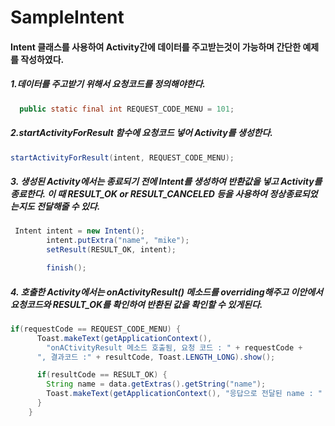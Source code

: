 # SampleIntent

#### Intent 클래스를 사용하여 Activity간에 데이터를 주고받는것이 가능하며 간단한 예제를 작성하였다.

##### 1.데이터를 주고받기 위해서 **요청코드**를 정의해야한다.
```java
  public static final int REQUEST_CODE_MENU = 101;
```
##### 2.startActivityForResult 함수에 **요청코드** 넣어 Activity를 생성한다.
```java
startActivityForResult(intent, REQUEST_CODE_MENU);
```

##### 3. 생성된 Activity에서는 종료되기 전에 Intent를 생성하여 반환값을 넣고 Activity를 종료한다. 이 때 **RESULT_OK** or **RESULT_CANCELED** 등을 사용하여 정상종료되었는지도 전달해줄 수 있다.
```java
 Intent intent = new Intent();
        intent.putExtra("name", "mike");
        setResult(RESULT_OK, intent);

        finish();
```

##### 4. 호출한 Activity에서는 onActivityResult() 메소드를 overriding해주고 이안에서 **요청코드**와 **RESULT_OK**를 확인하여 반환된 값을 확인할 수 있게된다.
```java
if(requestCode == REQUEST_CODE_MENU) {
      Toast.makeText(getApplicationContext(),
        "onACtivityResult 메소드 호출됨, 요청 코드 : " + requestCode +
      ", 결과코드 :" + resultCode, Toast.LENGTH_LONG).show();

      if(resultCode == RESULT_OK) {
        String name = data.getExtras().getString("name");
        Toast.makeText(getApplicationContext(), "응답으로 전달된 name : " + name, Toast.LENGTH_LONG).show();
      }
    }

```

